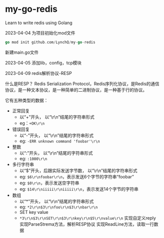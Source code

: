 # my-go-redis
Learn to write redis using Golang

2023-04-04
为项目初始化mod文件
``` go
go mod init github.com/LynchQ/my-go-redis
```

新建main.go文件

2023-04-05
添加lib，config，tcp模块

2023-04-09
redis解析协议-RESP

什么是RESP？
Redis Serialization Protocol，Redis序列化协议，是Redis的通信协议，是一种文本协议，是一种简单的二进制协议，是一种基于行的协议。

它有五种类型的数据：
- 正常回复
  - 以“+”开头， 以“\r\n”结尾的字符串形式
  - eg：`+OK\r\n`
- 错误回复
  - 以“-”开头， 以“\r\n”结尾的字符串形式
  - eg: `-ERR unknown command 'foobar'\r\n`
- 整数
  - 以“:”开头， 以“\r\n”结尾的字符串形式
  - eg: `:1000\r\n`
- 多行字符串
  - 以“$”开头，后跟实际发送字节数， 以“\r\n”结尾的字符串形式
  - eg: `$6\r\nfoobar\r\n`，表示发送6个字节的字符串“foobar”
  - eg: `$0\r\n`，表示发送空字符串
  - eg: `$14\r\niiiii\r\niiiii\r\n`，表示发送14个字节的字符串
- 数组
  - 以“*”开头， 以“\r\n”结尾的字符串形式
  - eg: `*2\r\n$3\r\nfoo\r\n$3\r\nbar\r\n`
  - SET key value
  - `*3\r\n$3\r\nSET\r\n$3\r\nkey\r\n$5\r\nvalue\r\n`
实现自定义reply
实现ParseStrema方法，解析RESP协议
实现ReadLine方法，读取一行数据
